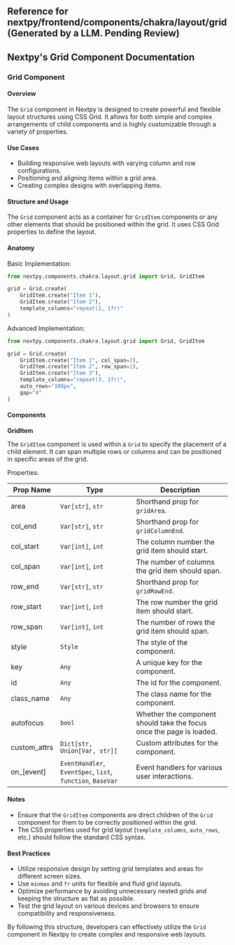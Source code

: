 ##  Reference for nextpy/frontend/components/chakra/layout/grid(Generated by a LLM. Pending Review)

## Nextpy's Grid Component Documentation

### Grid Component

#### Overview

The `Grid` component in Nextpy is designed to create powerful and flexible layout structures using CSS Grid. It allows for both simple and complex arrangements of child components and is highly customizable through a variety of properties.

#### Use Cases

- Building responsive web layouts with varying column and row configurations.
- Positioning and aligning items within a grid area.
- Creating complex designs with overlapping items.

#### Structure and Usage

The `Grid` component acts as a container for `GridItem` components or any other elements that should be positioned within the grid. It uses CSS Grid properties to define the layout.

#### Anatomy

Basic Implementation:

```python
from nextpy.components.chakra.layout.grid import Grid, GridItem

grid = Grid.create(
    GridItem.create("Item 1"),
    GridItem.create("Item 2"),
    template_columns="repeat(2, 1fr)"
)
```

Advanced Implementation:

```python
from nextpy.components.chakra.layout.grid import Grid, GridItem

grid = Grid.create(
    GridItem.create("Item 1", col_span=2),
    GridItem.create("Item 2", row_span=2),
    GridItem.create("Item 3"),
    template_columns="repeat(3, 1fr)",
    auto_rows="100px",
    gap="4"
)
```

#### Components

**GridItem**

The `GridItem` component is used within a `Grid` to specify the placement of a child element. It can span multiple rows or columns and can be positioned in specific areas of the grid.

Properties:

| Prop Name       | Type                               | Description                                                 |
|-----------------|------------------------------------|-------------------------------------------------------------|
| area            | `Var[str]`, `str`                  | Shorthand prop for `gridArea`.                              |
| col_end         | `Var[str]`, `str`                  | Shorthand prop for `gridColumnEnd`.                         |
| col_start       | `Var[int]`, `int`                  | The column number the grid item should start.               |
| col_span        | `Var[int]`, `int`                  | The number of columns the grid item should span.            |
| row_end         | `Var[str]`, `str`                  | Shorthand prop for `gridRowEnd`.                            |
| row_start       | `Var[int]`, `int`                  | The row number the grid item should start.                  |
| row_span        | `Var[int]`, `int`                  | The number of rows the grid item should span.               |
| style           | `Style`                            | The style of the component.                                 |
| key             | `Any`                              | A unique key for the component.                             |
| id              | `Any`                              | The id for the component.                                   |
| class_name      | `Any`                              | The class name for the component.                           |
| autofocus       | `bool`                             | Whether the component should take the focus once the page is loaded. |
| custom_attrs    | `Dict[str, Union[Var, str]]`       | Custom attributes for the component.                        |
| on_[event]      | `EventHandler`, `EventSpec`, `list`, `function`, `BaseVar` | Event handlers for various user interactions.            |

#### Notes

- Ensure that the `GridItem` components are direct children of the `Grid` component for them to be correctly positioned within the grid.
- The CSS properties used for grid layout (`template_columns`, `auto_rows`, etc.) should follow the standard CSS syntax.

#### Best Practices

- Utilize responsive design by setting grid templates and areas for different screen sizes.
- Use `minmax` and `fr` units for flexible and fluid grid layouts.
- Optimize performance by avoiding unnecessary nested grids and keeping the structure as flat as possible.
- Test the grid layout on various devices and browsers to ensure compatibility and responsiveness.

By following this structure, developers can effectively utilize the `Grid` component in Nextpy to create complex and responsive web layouts.